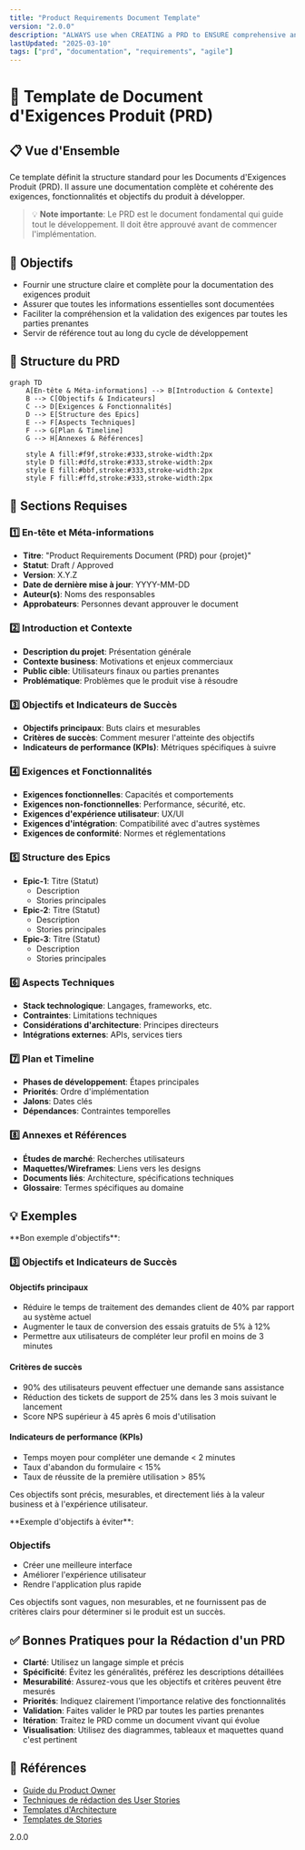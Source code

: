 ```yaml
---
title: "Product Requirements Document Template"
version: "2.0.0"
description: "ALWAYS use when CREATING a PRD to ENSURE comprehensive and well-structured product documentation"
lastUpdated: "2025-03-10"
tags: ["prd", "documentation", "requirements", "agile"]
---
```


# 📄 Template de Document d'Exigences Produit (PRD)

## 📋 Vue d'Ensemble

Ce template définit la structure standard pour les Documents d'Exigences Produit (PRD). Il assure une documentation complète et cohérente des exigences, fonctionnalités et objectifs du produit à développer.

> 💡 **Note importante**: Le PRD est le document fondamental qui guide tout le développement. Il doit être approuvé avant de commencer l'implémentation.

## 🎯 Objectifs

- Fournir une structure claire et complète pour la documentation des exigences produit
- Assurer que toutes les informations essentielles sont documentées
- Faciliter la compréhension et la validation des exigences par toutes les parties prenantes
- Servir de référence tout au long du cycle de développement

## 🔄 Structure du PRD

```mermaid
graph TD
    A[En-tête & Méta-informations] --> B[Introduction & Contexte]
    B --> C[Objectifs & Indicateurs]
    C --> D[Exigences & Fonctionnalités]
    D --> E[Structure des Epics]
    E --> F[Aspects Techniques]
    F --> G[Plan & Timeline]
    G --> H[Annexes & Références]

    style A fill:#f9f,stroke:#333,stroke-width:2px
    style D fill:#dfd,stroke:#333,stroke-width:2px
    style E fill:#bbf,stroke:#333,stroke-width:2px
    style F fill:#ffd,stroke:#333,stroke-width:2px
```

## 📝 Sections Requises

### 1️⃣ En-tête et Méta-informations

- **Titre**: "Product Requirements Document (PRD) pour {projet}"
- **Statut**: Draft / Approved
- **Version**: X.Y.Z
- **Date de dernière mise à jour**: YYYY-MM-DD
- **Auteur(s)**: Noms des responsables
- **Approbateurs**: Personnes devant approuver le document

### 2️⃣ Introduction et Contexte

- **Description du projet**: Présentation générale
- **Contexte business**: Motivations et enjeux commerciaux
- **Public cible**: Utilisateurs finaux ou parties prenantes
- **Problématique**: Problèmes que le produit vise à résoudre

### 3️⃣ Objectifs et Indicateurs de Succès

- **Objectifs principaux**: Buts clairs et mesurables
- **Critères de succès**: Comment mesurer l'atteinte des objectifs
- **Indicateurs de performance (KPIs)**: Métriques spécifiques à suivre

### 4️⃣ Exigences et Fonctionnalités

- **Exigences fonctionnelles**: Capacités et comportements
- **Exigences non-fonctionnelles**: Performance, sécurité, etc.
- **Exigences d'expérience utilisateur**: UX/UI
- **Exigences d'intégration**: Compatibilité avec d'autres systèmes
- **Exigences de conformité**: Normes et réglementations

### 5️⃣ Structure des Epics

- **Epic-1**: Titre (Statut)
  - Description
  - Stories principales
- **Epic-2**: Titre (Statut)
  - Description
  - Stories principales
- **Epic-3**: Titre (Statut)
  - Description
  - Stories principales

### 6️⃣ Aspects Techniques

- **Stack technologique**: Langages, frameworks, etc.
- **Contraintes**: Limitations techniques
- **Considérations d'architecture**: Principes directeurs
- **Intégrations externes**: APIs, services tiers

### 7️⃣ Plan et Timeline

- **Phases de développement**: Étapes principales
- **Priorités**: Ordre d'implémentation
- **Jalons**: Dates clés
- **Dépendances**: Contraintes temporelles

### 8️⃣ Annexes et Références

- **Études de marché**: Recherches utilisateurs
- **Maquettes/Wireframes**: Liens vers les designs
- **Documents liés**: Architecture, spécifications techniques
- **Glossaire**: Termes spécifiques au domaine

## 💡 Exemples

<example>
**Bon exemple d'objectifs**:

### 3️⃣ Objectifs et Indicateurs de Succès

#### Objectifs principaux

- Réduire le temps de traitement des demandes client de 40% par rapport au système actuel
- Augmenter le taux de conversion des essais gratuits de 5% à 12%
- Permettre aux utilisateurs de compléter leur profil en moins de 3 minutes

#### Critères de succès

- 90% des utilisateurs peuvent effectuer une demande sans assistance
- Réduction des tickets de support de 25% dans les 3 mois suivant le lancement
- Score NPS supérieur à 45 après 6 mois d'utilisation

#### Indicateurs de performance (KPIs)

- Temps moyen pour compléter une demande < 2 minutes
- Taux d'abandon du formulaire < 15%
- Taux de réussite de la première utilisation > 85%

Ces objectifs sont précis, mesurables, et directement liés à la valeur business et à l'expérience utilisateur.
</example>

<example type="invalid">
**Exemple d'objectifs à éviter**:

### Objectifs

- Créer une meilleure interface
- Améliorer l'expérience utilisateur
- Rendre l'application plus rapide

Ces objectifs sont vagues, non mesurables, et ne fournissent pas de critères clairs pour déterminer si le produit est un succès.
</example>

## ✅ Bonnes Pratiques pour la Rédaction d'un PRD

- **Clarté**: Utilisez un langage simple et précis
- **Spécificité**: Évitez les généralités, préférez les descriptions détaillées
- **Mesurabilité**: Assurez-vous que les objectifs et critères peuvent être mesurés
- **Priorités**: Indiquez clairement l'importance relative des fonctionnalités
- **Validation**: Faites valider le PRD par toutes les parties prenantes
- **Itération**: Traitez le PRD comme un document vivant qui évolue
- **Visualisation**: Utilisez des diagrammes, tableaux et maquettes quand c'est pertinent

## 🔗 Références

- [Guide du Product Owner](https://www.scrum.org/resources/what-is-a-product-owner)
- [Techniques de rédaction des User Stories](https://www.mountaingoatsoftware.com/agile/user-stories)
- [Templates d'Architecture](mdc:xnotes/template-arch.md)
- [Templates de Stories](mdc:xnotes/template-story.md)

<version>2.0.0</version>

